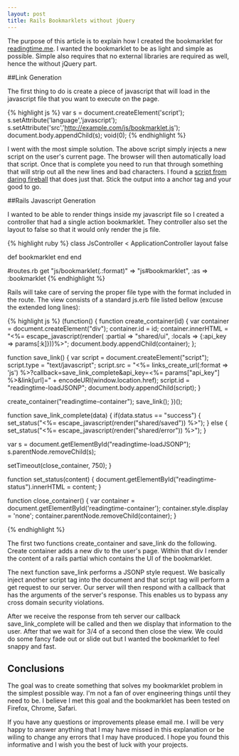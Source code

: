 ```yaml
---
layout: post
title: Rails Bookmarklets without jQuery
---
```



The purpose of this article is to explain how I created the bookmarklet for <a href="http://readingtime.me">readingtime.me</a>.  I wanted the bookmarklet to be as light and simple as possible. Simple also requires that no external libraries are required as well, hence the without jQuery part.

##Link Generation

The first thing to do is create a piece of javascript that will load in the javascript file that you want to execute on the page.

{% highlight js %}
var s = document.createElement('script');
s.setAttribute('language','javascript');
s.setAttribute('src','http://example.com/js/bookmarklet.js');
document.body.appendChild(s);
void(0);
{% endhighlight %}

I went with the most simple solution.  The above script simply injects a new script on the user's current page.  The browser will then automatically load that script.  Once that is complete you need to run that through something that will strip out all the new lines and bad characters.  I found a <a href="http://daringfireball.net/2007/03/javascript_bookmarklet_builder">script from daring fireball</a> that does just that.  Stick the output into a anchor tag and your good to go.

##Rails Javascript Generation

I wanted to be able to render things inside my javascript file so I created a controller that had a single action bookmarklet.  They controller also set the layout to false so that it would only render the js file. 


{% highlight ruby %}
class JsController < ApplicationController
  layout false

  def bookmarklet 
  end
end

#routes.rb
get "js/bookmarklet(.:format)" => "js#bookmarklet", :as => :bookmarklet
{% endhighlight %}

Rails will take care of serving the proper file type with the format included in the route.  The view consists of a standard js.erb file listed bellow (excuse the extended long lines):

{% highlight js %}
(function() {
  function create_container(id) {
    var container = document.createElement("div");
    container.id = id;
    container.innerHTML = "<%= escape_javascript(render( :partial => "shared/ui", :locals => {:api_key => params[:k]}))%>";
    document.body.appendChild(container);
  };

  function save_link() {
    var script = document.createElement("script");
    script.type = "text/javascript";
    script.src = "<%= links_create_url(:format => 'js') %>?callback=save_link_complete&api_key=<%= params["api_key"] %>&link[url]=" + encodeURI(window.location.href);
    script.id = "readingtime-loadJSONP";
    document.body.appendChild(script);
  }
  
  create_container("readingtime-container");
  save_link();
})();

function save_link_complete(data) {
  if(data.status == "success") {
    set_status("<%= escape_javascript(render("shared/saved")) %>");
  } else {
    set_status("<%= escape_javascript(render("shared/error")) %>");
  }

  var s = document.getElementById("readingtime-loadJSONP");
  s.parentNode.removeChild(s);

  setTimeout(close_container, 750);
}

function set_status(content) {
  document.getElementById("readingtime-status").innerHTML = content;
}

function close_container() {
  var container = document.getElementById('readingtime-container');
  container.style.display = 'none';
  container.parentNode.removeChild(container);
}

{% endhighlight %}

The first two functions create_container and save_link do the following.  Create container adds a new div to the user's page.  Within that div I render the content of a rails partial which contains the UI of the bookmarklet. 

The next function save_link performs a JSONP style request.  We basically inject another script tag into the document and that script tag will perform a get request to our server.  Our server will then respond with a callback that has the arguments of the server's response.  This enables us to bypass any cross domain security violations. 

After we receive the response from teh server our callback save_link_complete will be called and then we display that information to the user. After that we wait for 3/4 of a second then close the view.  We could do some fancy fade out or slide out but I wanted the bookmarklet to feel snappy and fast.

## Conclusions

The goal was to create something that solves my bookmarklet problem in the simplest possible way.  I'm not a fan of over engineering things until they need to be. I believe I met this goal and the bookmarklet has been tested on Firefox, Chrome, Safari.

If you have any questions or improvements please email me.  I will be very happy to answer anything that I may have missed in this explanation or be wiling to change any errors that I may have produced. I hope you found this informative and I wish you the best of luck with your projects.
